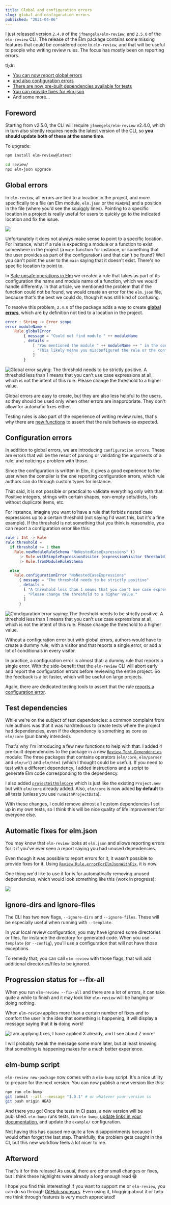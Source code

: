 ```yaml
---
title: Global and configuration errors
slug: global-and-configuration-errors
published: "2021-04-06"
---
```


I just released version `2.4.0` of the `jfmengels/elm-review`, and `2.5.0` of the `elm-review` CLI. The release of the Elm package contains some missing features that could be considered core to `elm-review`, and that will be useful to people who writing review rules. The focus has mostly been on reporting errors.

tl;dr:
- [You can now report global errors](#global-errors)
- [and also configuration errors](#configuration-errors)
- [There are now pre-built dependencies available for tests](#test-dependencies)
- [You can provide fixes for elm.json](#automatic-fixes-for-elmjson)
- And some more...

## Foreword

Starting from v2.5.0, the CLI will require `jfmengels/elm-review` v2.4.0, which in turn also silently requires needs the latest version of the CLI, so **you should update both of these at the same time**.

To upgrade:
```bash
npm install elm-review@latest

cd review/
npx elm-json upgrade
```

## Global errors

In `elm-review`, all errors are tied to a location in the project, and more specifically to a file (an Elm module, `elm.json` or the `README`) and a position in the file (where you'd see the squiggly lines). Pointing to a specific location in a project is really useful for users to quickly go to the indicated location and fix the issue.

![](/images/global-and-configuration-errors/regular-error.png)

Unfortunately it does not always make sense to point to a specific location. For instance, what if a rule is expecting a module or a function to exist somewhere in the project (a `main` function for instance, or something that the user provides as part of the configuration) and that can't be found? Well you can't point the user to the `main` saying that it doesn't exist. There's no specific location to point to.

In [Safe unsafe operations in Elm](/safe-unsafe-operations-in-elm#making-sure-the-target-function-exists) we created a rule that takes as part of its configuration the name and module name of a function, which we would handle differently. In that article, we mentioned the problem that if the function could not be found, we would create an error for the `elm.json` file, because that's the best we could do, though it was still kind of confusing.

To resolve this problem, `2.4.0` of the package adds a way to create [**global errors**](https://package.elm-lang.org/packages/jfmengels/elm-review/latest/Review-Rule#globalError), which are by definition not tied to a location in the project.

```elm
error : String -> Error scope
error moduleName =
    Rule.globalError
        { message = "Could not find module " ++ moduleName
        , details =
            [ "You mentioned the module " ++ moduleName ++ " in the configuration of this rule, but I could not find it."
            , "This likely means you misconfigured the rule or the configuration has become out of date with recent changes in your project."
            ]
        }
```

![Global error saying: The threshold needs to be strictly positive. A threshold less than 1 means that you can't use case expressions at all, which is not the intent of this rule. Please change the threshold to a higher value.](global-error.png)



Global errors are easy to create, but they are also less helpful to the users, so they should be used only when other errors are inappropriate. They don't allow for automatic fixes either.

Testing rules is also part of the experience of writing review rules, that's why there are [new functions](https://package.elm-lang.org/packages/jfmengels/elm-review/latest/Review-Test#expectGlobalErrors) to assert that the rule behaves as expected.

## Configuration errors

In addition to global errors, we are introducing `configuration errors`. These are errors that will be the result of parsing or validating the arguments of a rule, and noticing a problem with those.

Since the configuration is written in Elm, it gives a good experience to the user when the compiler is the one reporting configuration errors, which rule authors can do through custom types for instance.

That said, it is not possible or practical to validate everything only with that: Positive integers, strings with certain shapes, non-empty sets/dicts, lists without duplicate items, etc.

For instance, imagine you want to have a rule that forbids nested case expressions up to a certain threshold (not saying I'd want this, but it's a fine example). If the threshold is not something that you think is reasonable, you can report a configuration error like this:

```elm
rule : Int -> Rule
rule threshold =
  if threshold >= 1 then
    Rule.newModuleRuleSchema "NoNestedCaseExpressions" ()
      |> Rule.withSimpleExpressionVisitor (expressionVisitor threshold)
      |> Rule.fromModuleRuleSchema

  else
    Rule.configurationError "NoNestedCaseExpressions"
      { message = "The threshold needs to be strictly positive"
      , details =
        [ "A threshold less than 1 means that you can't use case expressions at all, which is not the intent of this rule."
        , "Please change the threshold to a higher value."
        ]
      }
```

![Condiguration error saying: The threshold needs to be strictly positive. A threshold less than 1 means that you can't use case expressions at all, which is not the intent of this rule. Please change the threshold to a higher value.](configuration-error.png)


Without a configuration error but with global errors, authors would have to create a dummy rule, with a visitor and that reports a single error, or add a lot of conditionals in every visitor.

In practice, a configuration error is almost that: a dummy rule that reports a single error. With the side-benefit that the `elm-review` CLI will abort early and report the configuration errors before reviewing the entire project. So the feedback is a lot faster, which will be useful on large projects.

Again, there are dedicated testing tools to assert that the rule [reports a configuration error](https://package.elm-lang.org/packages/jfmengels/elm-review/latest/Review-Test#expectGlobalErrors).

## Test dependencies

While we're on the subject of test dependencies: a common complaint from rule authors was that it was hard/tedious to create tests where the project had dependencies, even if the dependency is something as core as `elm/core` (pun barely intended).

That's why I'm introducing a few new functions to help with that. I added 4 pre-built dependencies to the package in a new [`Review.Test.Dependencies`](https://package.elm-lang.org/packages/jfmengels/elm-review/latest/Review-Test-Dependencies) module: The three packages that contains operators (`elm/core`, `elm/parser` and `elm/url`) and `elm/html` (which I thought could be useful). If you need to test with a different dependency, I added instructions and a script to generate Elm code corresponding to the dependency.

I also added [`projectWithElmCore`](https://package.elm-lang.org/packages/jfmengels/elm-review/latest/Review-Test-Dependencies#projectWithElmCore) which is just like the existing `Project.new` but with `elm/core` already added. Also, `elm/core` is now added **by default** to all tests (unless you use `runWithProjectData`).

With these changes, I could remove almost all custom dependencies I set up in my own tests, so I think this will be nice quality of life improvement for everyone else.

## Automatic fixes for elm.json

You may know that `elm-review` looks at `elm.json` and allows reporting errors for it if you've ever seen a report saying you had unused dependencies.

Even though it was possible to report errors for it, it wasn't possible to provide fixes for it. Using [`Review.Rule.errorForElmJsonWithFix`](https://package.elm-lang.org/packages/jfmengels/elm-review/latest/Review-Rule#errorForElmJsonWithFix), it is now.

One thing we'd like to use it for is for automatically removing unused dependencies, which would look something like this (work in progress):

![](/images/global-and-configuration-errors/unused-dependency-fix.png)

## ignore-dirs and ignore-files

The CLI has two new flags, `--ignore-dirs` and `--ignore-files`. These will be especially useful when running with `--template`.

In your local review configuration, you may have ignored some directories or files, for instance the directory for generated code. When you use `--template` (or `--config`), you'll use a configuration that will not have those exceptions.

To remedy that, you can call `elm-review` with those flags, that will add additional directories/files to be ignored.

## Progression status for --fix-all

When you run `elm-review --fix-all` and there are a lot of errors, it can take quite a while to finish and it may look like `elm-review` will be hanging or doing nothing.

When `elm-review` applies more than a certain number of fixes and to comfort the user in the idea that something is happening, it will display a message saying that it **is** doing work!

![I am applying fixes, I have applied X already, and I see about Z more!](progress-bar.gif)

I will probably tweak the message some more later, but at least knowing that something is happening makes for a much better experience.

## elm-bump script

`elm-review new-package` now comes with a `elm-bump` script. It's a nice utility to prepare for the next version. You can now publish a new version like this:

```bash
npm run elm-bump
git commit --all --message "1.0.1" # or whatever your version is
git push origin HEAD
```

And there you go! Once the tests in CI pass, a new version will be published. `elm-bump` runs tests, run `elm bump`, [update links in your documentation](https://package.elm-lang.org/packages/jfmengels/elm-review-documentation/latest/Documentation-ReadmeLinksPointToCurrentVersion), and update the `example/` configuration.

Not having this has caused me quite a few disappointments because I would often forget the last step. Thankfully, the problem gets caught in the CI, but this new workflow feels a lot nicer to me.

## Afterword

That's it for this release! As usual, there are other small changes or fixes, but I think these highlights were already a long enough read 😁

I hope you find this interesting! If you want to support me or `elm-review`, you can do so through [GitHub sponsors](https://github.com/sponsors/jfmengels/). Even using it, blogging about it or help me think through features is very much appreciated!